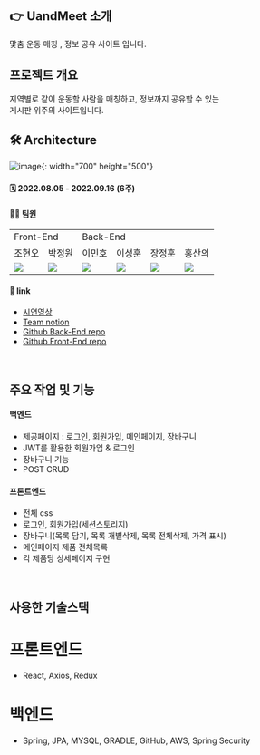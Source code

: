 ## 👉 UandMeet 소개
맟춤 운동 매칭 , 정보 공유 사이트 입니다.
<br>
## 프로젝트 개요
지역별로 같이 운동할 사람을 매칭하고, 정보까지 공유할 수 있는
<br>
게시판 위주의 사이트입니다.

## 🛠 Architecture
![image](https://user-images.githubusercontent.com/56526225/190002286-d5fa17f1-a672-462f-b5da-fd9303cddee4.png){: width="700" height="500"}


#### 🗓 2022.08.05 - 2022.09.16 (6주)
#### 🙋‍♂️ 팀원

<table>
  <tr>
    <td colspan="2">Front-End</td>
    <td colspan="4">Back-End</td>
  </tr>
  <tr>
    <td>조현오</td>
    <td>박정원</td>
    <td>이민호</td>
    <td>이성훈</td>
    <td>장정훈</td>
    <td>홍산의</td>
  </tr>
  <tr>
    <td><img src="https://img.shields.io/badge/React-61DAFB?style=flat-square&logo=React&logoColor=white"/></td>
    <td><img src="https://img.shields.io/badge/React-61DAFB?style=flat-square&logo=React&logoColor=white"/></td>
    <td><img src="https://img.shields.io/badge/Springboot-6DB33F?style=flat-square&logo=Springboot&logoColor=white"/></td>
    <td><img src="https://img.shields.io/badge/Springboot-6DB33F?style=flat-square&logo=Springboot&logoColor=white"/></td>
    <td><img src="https://img.shields.io/badge/Springboot-6DB33F?style=flat-square&logo=Springboot&logoColor=white"/></td>
    <td><img src="https://img.shields.io/badge/Springboot-6DB33F?style=flat-square&logo=Springboot&logoColor=white"/></td>
  </tr>
</table>


#### 🔗 link

- [시연영상]()
- [Team notion](https://invincible-flag-377.notion.site/SA-3-395d4213d8b340c0a095245fdcd6aa8d)
- [Github Back-End repo](https://github.com/AhnSangRok/Kurly_clone)
- [Github Front-End repo](https://github.com/whtnqls124578/CloneCodding)

<br>

## 주요 작업 및 기능
#### 백엔드
- 제공페이지 : 로그인, 회원가입, 메인페이지, 장바구니
- JWT를 활용한 회원가입 & 로그인
- 장바구니 기능
- POST CRUD
#### 프론트엔드
- 전체 css
- 로그인, 회원가입(세션스토리지)
- 장바구니(목록 담기, 목록 개별삭제, 목록 전체삭제, 가격 표시)
- 메인페이지 제품 전체목록
- 각 제품당 상세페이지 구현

<br>

## 사용한 기술스택
# 프론트엔드
- React, Axios, Redux
# 백엔드
- Spring, JPA, MYSQL, GRADLE, GitHub, AWS, Spring Security
